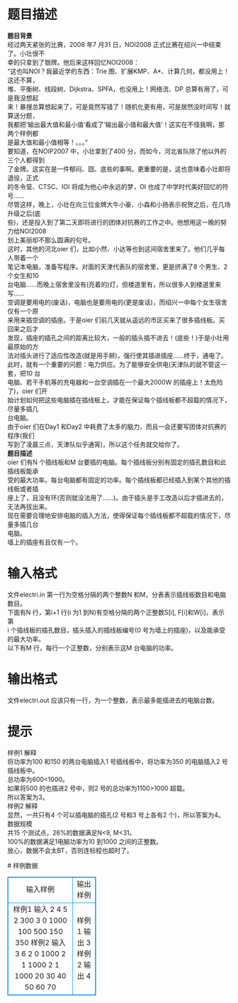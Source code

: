 # 

 
 # 题目描述 
<p>
<b>题目背景</b><br>经过两天紧张的比赛，2008 年7 月31 日，NOI2008 正式比赛在绍兴一中结束了。小壮很不<br>幸的只拿到了银牌。他后来这样回忆NOI2008：<br>“这也叫NOI？我最近学的东西：Trie 图、扩展KMP、A*、计算几何，都没用上！这还不算，<br>堆、平衡树、线段树、Dijkstra、SPFA，也没用上！网络流、DP 总算有用了，可是我没想起<br>来！暴搜总算想起来了，可是竟然写错了！随机化更有用，可是居然没时间写！就算送分题，<br>我都把‘输出最大值和最小值’看成了‘输出最小值和最大值’！这实在不怪我啊，那两个样例都<br>是最大值和最小值相等！。。。”<br>要知道，在NOIP2007 中，小壮拿到了400 分，而如今，河北省队除了他以外的三个人都得到<br>了金牌。这实在是一件郁闷、囧、底些的事啊。更重要的是，这也意味着小壮即将退役，正式<br>的冬令营、CTSC、IOI 将成为他心中永远的梦，OI 也成了中学时代美好回忆的符号……<br>尽管这样，晚上，小壮在向三位金牌大牛小豪、小森和小扬表示祝贺之后，在几场升级之后(底<br>些)，还是投入到了第二天即将进行的团体对抗赛的工作之中。他想用这一晚的努力给NOI2008<br>划上美丽却不那么圆满的句号。<br>这时，其他的河北oier 们，比如小然、小达等也到这间宿舍里来了。他们几乎每人带着一个<br>笔记本电脑，准备写程序。对面的天津代表队的宿舍里，更是挤满了8 个男生、2 个女生和10<br>台电脑……而晚上宿舍里没有(亮着的)灯，但楼道里有，所以很多人到楼道里来写……<br>空调是要用电的(废话)，电脑也是要用电的(更是废话)，而绍兴一中每个女生宿舍仅有一个原<br>来用来插空调的插座。于是oier 们前几天就从遥远的市区买来了很多插线板。买回来之后才<br>发现，插座的插孔之间的距离比较大，一般的插头插不进去！(底些！)于是小壮用最原始的方<br>法对插头进行了适应性改造(就是用手掰)，强行使其插进插座……终于，通电了。<br>此时，就有一个重要的问题：电力供应。为了能够安全供电(天津队的就不管这一套，把10 台<br>电脑、若干手机等的充电器和一台空调插在一个最大2000W 的插座上！太危险了)，oier 们开<br>始计划如何把这些电脑插在插线板上，才能在保证每个插线板都不超载的情况下，尽量多插几<br>台电脑。<br>由于oier 们在Day1 和Day2 中耗费了太多的脑力，而且一会还要写团体对抗赛的程序(我们<br>写到了凌晨三点，天津队似乎通宵)，所以这个任务就交给你了。<br><b>题目描述</b><br>oier 们有N 个插线板和M 台要插的电脑。每个插线板分别有固定的插孔数目和此插线板能承<br>受的最大功率。每台电脑都有固定的功率。每个插线板都已经插入到某个其他的插线板或者插<br>座上了，且没有环(否则就没法用了……)。由于插头是手工改造以后才插进去的，无法再拔出来。<br>现在需要合理地安排电脑的插入方法，使得保证每个插线板都不超载的情况下，尽量多插几台<br>电脑。<br>墙上的插座有且仅有一个。</p> 

 
 # 输入格式 
<p>
文件electri.in 第一行为空格分隔的两个整数N 和M，分表表示插线板数目和电脑数目。<br>下面有N 行，第i+1 行(i 为1 到N)有空格分隔的两个正整数S[i], F[i]和W[i]，表示第<br>i 个插线板的插孔数目，插头插入的插线板编号(0 号为墙上的插座)，以及能承受的最大功率。<br>以下有M 行，每行一个正整数，分别表示这M 台电脑的功率。</p> 

 
 # 输出格式 
<p>
文件electri.out 应该只有一行，为一个整数，表示最多能插进去的电脑台数。</p> 

 
 # 提示 
<p>
样例1 解释<br>将功率为100 和150 的两台电脑插入1 号插线板中，将功率为350 的电脑插入2 号插线板中。<br>总功率为600<1000。<br>如果将500 的也插进2 号中，则2 号的总功率为1100>1000 超载。<br>所以答案为3。<br>样例2 解释<br>显然，一共只有4 个可以插电脑的插孔(2 号和3 号上各有2 个)，所以答案为4。<br>数据规模<br>共15 个测试点，26%的数据满足N<9, M<31。<br>100%的数据满足1<N<11, 0<M<41, S[i]<20, W[i]<12345<br>电脑功率为10 到1000 之间的正整数。<br>放心，数据不会太BT，否则连标程也超时了。</p> 
# 样例数据
<style>
        table,table tr th, table tr td { border:1px solid #0094ff; }
        table { width: 200px; min-height: 25px; line-height: 25px; text-align: center; border-collapse: collapse;}   
    </style>
<table>
	<tr>
		<td>输入样例</td>
		<td>输出样例</td>
	</tr>
<tr><td>样例1 输入
2 4
5 2 300
3 0 1000
100
500
150
350
样例2 输入
3 6
2 0 1000
2 1 1000
2 1 1000
20
30
40
50
60
70</td><td>样例1 输出
3
样例2 输出
4</td></tr></table>
